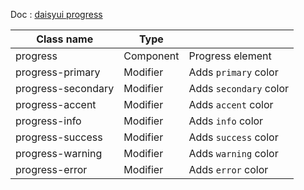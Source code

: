 Doc : [daisyui progress](https://daisyui.com/components/progress/)

| Class name         |   Type     |                          |
|--------------------|------------|--------------------------|
| progress           | Component  | Progress element         |
| progress-primary   | Modifier   | Adds `primary` color     |
| progress-secondary | Modifier   | Adds `secondary` color   |
| progress-accent    | Modifier   | Adds `accent` color      |
| progress-info      | Modifier   | Adds `info` color        |
| progress-success   | Modifier   | Adds `success` color     |
| progress-warning   | Modifier   | Adds `warning` color     |
| progress-error     | Modifier   | Adds `error` color       |
